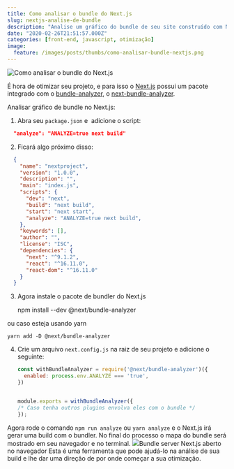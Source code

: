 ```yaml
---
title: Como analisar o bundle do Next.js
slug: nextjs-analise-de-bundle
description: "Analise um gráfico do bundle de seu site construído com Next.js de maneira fácil e rápida."
date: "2020-02-26T21:51:57.000Z"
categories: [front-end, javascript, otimização]
image:
  feature: /images/posts/thumbs/como-analisar-bundle-nextjs.png
---
```


![Como analisar o bundle do Next.js](/images/posts/thumbs/como-analisar-bundle-nextjs.png)

É hora de otimizar seu projeto, e para isso o [Next.js](https://nextjs.org/) possui um pacote integrado com o [bundle-analyzer](https://github.com/webpack-contrib/webpack-bundle-analyzer), o [next-bundle-analyzer](https://github.com/zeit/next.js/tree/canary/packages/next-bundle-analyzer).

Analisar gráfico de bundle no Next.js:

1. Abra seu `package.json` e  adicione o script:
  ```json
    "analyze": "ANALYZE=true next build"
  ```
2. Ficará algo próximo disso:
  ```json
    {
      "name": "nextproject",
      "version": "1.0.0",
      "description": "",
      "main": "index.js",
      "scripts": {
        "dev": "next",
        "build": "next build",
        "start": "next start",
        "analyze": "ANALYZE=true next build",
      },
      "keywords": [],
      "author": "",
      "license": "ISC",
      "dependencies": {
        "next": "^9.1.2",
        "react": "^16.11.0",
        "react-dom": "^16.11.0"
      }
    }
  ```
3. Agora instale o pacote de bundler do Next.js

    npm install --dev @next/bundle-analyzer
    

ou caso esteja usando yarn

`yarn add -D @next/bundle-analyzer`

4. Crie um arquivo `next.config.js` na raiz de seu projeto e adicione o seguinte:
    ```js
    const withBundleAnalyzer = require('@next/bundle-analyzer')({
      enabled: process.env.ANALYZE === 'true',
    })
    
    
    module.exports = withBundleAnalyzer({
    /* Caso tenha outros plugins envolva eles com o bundle */
    });
    ```
Agora rode o comando `npm run analyze` ou `yarn analyze` e o Next.js irá gerar uma build com o bundler. No final do processo o mapa do bundle será mostrado em seu navegador e no terminal.
![](/images/posts/bundle-nextjs.png)Bundle server Next.js aberto no navegador
Esta é uma ferramenta que pode ajudá-lo na análise de sua build e lhe dar uma direção de por onde começar a sua otimização.
